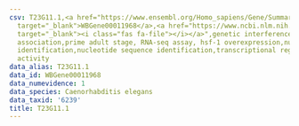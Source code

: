 ```yaml
---
csv: T23G11.1,<a href="https://www.ensembl.org/Homo_sapiens/Gene/Summary?db=core;g=WBGene00011968"
  target="_blank">WBGene00011968</a>,<a href="https://www.ncbi.nlm.nih.gov/pubmed/30894454"
  target="_blank"><i class="fas fa-file"></i></a>",genetic interference,functional
  association,prime adult stage, RNA-seq assay, hsf-1 overexpression,nucleotide sequence
  identification,nucleotide sequence identification,transcriptional regulation,up-regulates
  activity
data_alias: T23G11.1
data_id: WBGene00011968
data_numevidence: 1
data_species: Caenorhabditis elegans
data_taxid: '6239'
title: T23G11.1
---
```

